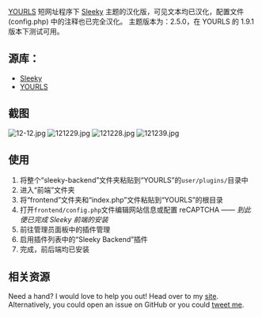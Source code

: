 [YOURLS](https://github.com/YOURLS/YOURLS) 短网址程序下 [Sleeky](https://github.com/Flynntes/Sleeky) 主题的汉化版，可见文本均已汉化，配置文件 (config.php) 中的注释也已完全汉化。
主题版本为：2.5.0，在 YOURLS 的 1.9.1 版本下测试可用。


## 源库：
- [Sleeky](https://github.com/Flynntes/Sleeky) 
- [YOURLS](https://github.com/YOURLS/YOURLS)


## 截图
![12-12.jpg](https://s2.loli.net/2022/12/12/kMEvgNaPUnLX3yw.jpg)
![121229.jpg](https://s2.loli.net/2022/12/12/DkM1c8sWyheqvaN.jpg)
![121228.jpg](https://s2.loli.net/2022/12/12/DRAuEbxGiklNjH1.jpg)
![121239.jpg](https://s2.loli.net/2022/12/12/kCJluRmbFEnqHhz.jpg)

## 使用
1. 将整个“sleeky-backend”文件夹粘贴到“YOURLS”的`user/plugins/`目录中
2. 进入“前端”文件夹
2. 将“frontend”文件夹和“index.php”文件粘贴到“YOURLS”的根目录
3. 打开`frontend/config.php`文件编辑网站信息或配置 reCAPTCHA
—— *到此便已完成 Sleeky 前端的安装*
4. 前往管理员面板中的插件管理
5. 启用插件列表中的“Sleeky Backend”插件
6. 完成，前后端均已安装


## 相关资源
Need a hand? I would love to help you out! Head over to my [site](http://flynntes.com/contact). Alternatively, you could open an issue on GitHub or you could [tweet me](http://twitter.com/flynntes).

